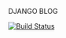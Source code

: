 DJANGO BLOG

[![Build Status](https://travis-ci.org/rodrigoneumann/django-blog.svg?branch=master)](https://travis-ci.org/rodrigoneumann/django-blog)
